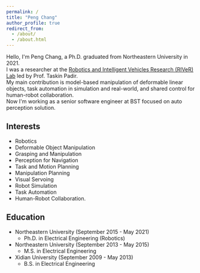 ```yaml
---
permalink: /
title: "Peng Chang"
author_profile: true
redirect_from: 
  - /about/
  - /about.html
---
```



Hello, I'm Peng Chang, a Ph.D. graduated from Northeastern University in 2021.<br>
I was a researcher at the [Robotics and Intelligent Vehicles Research (RIVeR) Lab](http://robot.neu.edu/) led by Prof. Taskin Padir.<br>
My main contribution is model-based manipulation of deformable linear objects, task automation in simulation and real-world, and shared control for human-robot collaboration.<br>
Now I'm working as a senior software engineer at BST focused on auto perception solution.<br>

Interests
------
* Robotics
* Deformable Object Manipulation
* Grasping and Manipulation
* Perception for Navigation
* Task and Motion Planning
* Manipulation Planning
* Visual Servoing
* Robot Simulation
* Task Automation
* Human-Robot Collaboration.

Education
------
* Northeastern University (September 2015 - May 2021)
  * Ph.D. in Electrical Engineering (Robotics)
* Northeastern University (September 2013 - May 2015)
  * M.S. in Electrical Engineering
* Xidian University (September 2009 - May 2013)
  * B.S. in Electrical Engineering

